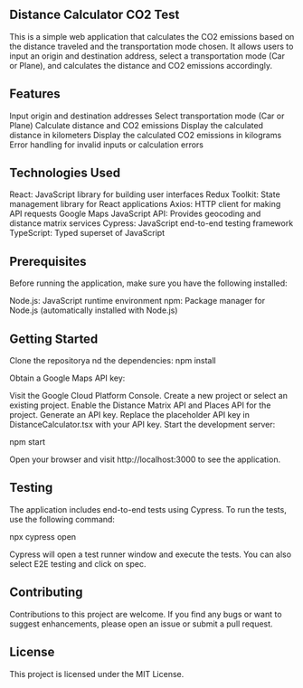 ## Distance Calculator CO2 Test
This is a simple web application that calculates the CO2 emissions based on the distance traveled and the transportation mode chosen. It allows users to input an origin and destination address, select a transportation mode (Car or Plane), and calculates the distance and CO2 emissions accordingly.

## Features
Input origin and destination addresses
Select transportation mode (Car or Plane)
Calculate distance and CO2 emissions
Display the calculated distance in kilometers
Display the calculated CO2 emissions in kilograms
Error handling for invalid inputs or calculation errors

## Technologies Used
React: JavaScript library for building user interfaces
Redux Toolkit: State management library for React applications
Axios: HTTP client for making API requests
Google Maps JavaScript API: Provides geocoding and distance matrix services
Cypress: JavaScript end-to-end testing framework
TypeScript: Typed superset of JavaScript

## Prerequisites
Before running the application, make sure you have the following installed:

Node.js: JavaScript runtime environment
npm: Package manager for Node.js (automatically installed with Node.js)

## Getting Started
Clone the repositorya nd the dependencies:
npm install

Obtain a Google Maps API key:

Visit the Google Cloud Platform Console.
Create a new project or select an existing project.
Enable the Distance Matrix API and Places API for the project.
Generate an API key.
Replace the placeholder API key in DistanceCalculator.tsx with your API key.
Start the development server:

npm start

Open your browser and visit http://localhost:3000 to see the application.

## Testing
The application includes end-to-end tests using Cypress. To run the tests, use the following command:

npx cypress open 

Cypress will open a test runner window and execute the tests.
You can also select E2E testing and click on spec.

## Contributing
Contributions to this project are welcome. If you find any bugs or want to suggest enhancements, please open an issue or submit a pull request.

## License
This project is licensed under the MIT License.